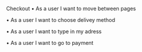 Checkout
• As a user I want to move between pages 

• As a user I want to  choose delivey method

• As a user I want to  type in my adress

• As a user I want to go to payment

